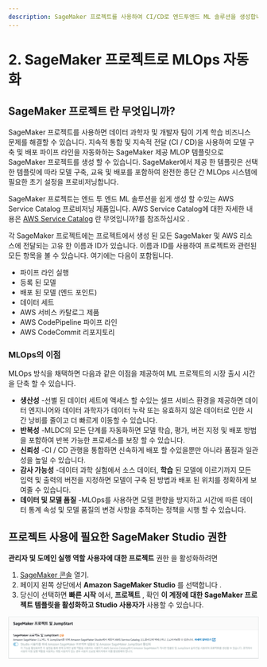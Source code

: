 ```yaml
---
description: SageMaker 프로젝트를 사용하여 CI/CD로 엔드투엔드 ML 솔루션을 생성합니다.
---
```


# 2. SageMaker 프로젝트로 MLOps 자동화

## SageMaker 프로젝트 란 무엇입니까? <a id="sagemaker-projects-whatis"></a>

SageMaker 프로젝트를 사용하면 데이터 과학자 및 개발자 팀이 기계 학습 비즈니스 문제를 해결할 수 있습니다. 지속적 통합 및 지속적 전달 \(CI / CD\)을 사용하여 모델 구축 및 배포 파이프 라인을 자동화하는 SageMaker 제공 MLOP 템플릿으로 SageMaker 프로젝트를 생성 할 수 있습니다. SageMaker에서 제공 한 템플릿은 선택한 템플릿에 따라 모델 구축, 교육 및 배포를 포함하여 완전한 종단 간 MLOps 시스템에 필요한 초기 설정을 프로비저닝합니다.

SageMaker 프로젝트는 엔드 투 엔드 ML 솔루션을 쉽게 생성 할 수있는 AWS Service Catalog 프로비저닝 제품입니다. AWS Service Catalog에 대한 자세한 내용은 [AWS Service Catalog](https://docs.aws.amazon.com/servicecatalog/latest/adminguide/introduction.html) 란 무엇입니까?를 참조하십시오 .

각 SageMaker 프로젝트에는 프로젝트에서 생성 된 모든 SageMaker 및 AWS 리소스에 전달되는 고유 한 이름과 ID가 있습니다. 이름과 ID를 사용하여 프로젝트와 관련된 모든 항목을 볼 수 있습니다. 여기에는 다음이 포함됩니다.

* 파이프 라인 실행
* 등록 된 모델
* 배포 된 모델 \(엔드 포인트\)
* 데이터 세트
* AWS 서비스 카탈로그 제품
* AWS CodePipeline 파이프 라인
* AWS CodeCommit 리포지토리

### MLOps의 이점 <a id="sagemaker-projects-benefits"></a>

MLOps 방식을 채택하면 다음과 같은 이점을 제공하여 ML 프로젝트의 시장 출시 시간을 단축 할 수 있습니다.

* **생산성** -선별 된 데이터 세트에 액세스 할 수있는 셀프 서비스 환경을 제공하면 데이터 엔지니어와 데이터 과학자가 데이터 누락 또는 유효하지 않은 데이터로 인한 시간 낭비를 줄이고 더 빠르게 이동할 수 있습니다.
* **반복성** -MLDC의 모든 단계를 자동화하면 모델 학습, 평가, 버전 지정 및 배포 방법을 포함하여 반복 가능한 프로세스를 보장 할 수 있습니다.
* **신뢰성** -CI / CD 관행을 통합하면 신속하게 배포 할 수있을뿐만 아니라 품질과 일관성을 높일 수 있습니다.
* **감사 가능성** -데이터 과학 실험에서 소스 데이터, **학습** 된 모델에 이르기까지 모든 입력 및 출력의 버전을 지정하면 모델이 구축 된 방법과 배포 된 위치를 정확하게 보여줄 수 있습니다.
* **데이터 및 모델 품질** -MLOps를 사용하면 모델 편향을 방지하고 시간에 따른 데이터 통계 속성 및 모델 품질의 변경 사항을 추적하는 정책을 시행 할 수 있습니다.



## 프로젝트 사용에 필요한 SageMaker Studio 권한 <a id="sagemaker-projects-studio-updates"></a>

**관리자 및 도메인 실행 역할 사용자에 대한 프로젝트** 권한 을 활성화하려면

1. [SageMaker 콘솔](https://console.aws.amazon.com/sagemaker/) 열기.
2. 페이지 왼쪽 상단에서 **Amazon SageMaker Studio** 를 선택합니다 .
3. 당신이 선택하면 **빠른 시작** 에서, **프로젝트** , 확인 **이 계정에 대한 SageMaker 프로젝트 템플릿을 활성화하고 Studio 사용자가** 사용할 수 있습니다.

![](.gitbook/assets/screen-shot-2021-04-01-at-9.21.59-pm.png)





